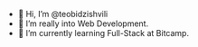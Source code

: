 - 👋 Hi, I’m @teobidzishvili
- 👀 I’m really into Web Development.
- 🌱 I’m currently learning Full-Stack at Bitcamp.

<!---
teobidzishvili/teobidzishvili is a ✨ special ✨ repository because its `README.md` (this file) appears on your GitHub profile.
You can click the Preview link to take a look at your changes.
--->

